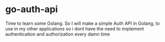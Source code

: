 # go-auth-api
Time to learn some Golang. So I will make a simple Auth API in Golang, to use in my other applications so i dont have the need to implement authentication and authorization every damn time
